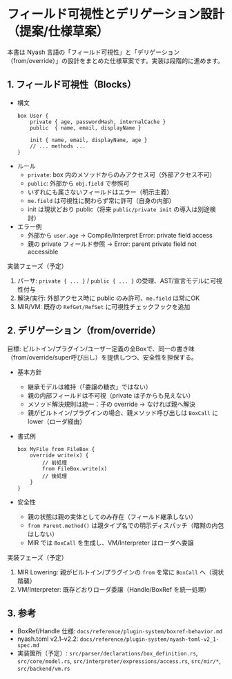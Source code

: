 # フィールド可視性とデリゲーション設計（提案/仕様草案）

本書は Nyash 言語の「フィールド可視性」と「デリゲーション（from/override）」の設計をまとめた仕様草案です。実装は段階的に進めます。

## 1. フィールド可視性（Blocks）
- 構文
  ```nyash
  box User {
      private { age, passwordHash, internalCache }
      public  { name, email, displayName }

      init { name, email, displayName, age }
      // ... methods ...
  }
  ```
- ルール
  - `private`: box 内のメソッドからのみアクセス可（外部アクセス不可）
  - `public`: 外部から `obj.field` で参照可
  - いずれにも属さないフィールドはエラー（明示主義）
  - `me.field` は可視性に関わらず常に許可（自身の内部）
  - init は現状どおり public（将来 `public/private init` の導入は別途検討）
- エラー例
  - 外部から `user.age` → Compile/Interpret Error: private field access
  - 親の private フィールド参照 → Error: parent private field not accessible

実装フェーズ（予定）
1. パーサ: `private { ... }` / `public { ... }` の受理、AST/宣言モデルに可視性付与
2. 解決/実行: 外部アクセス時に public のみ許可、`me.field` は常にOK
3. MIR/VM: 既存の `RefGet/RefSet` に可視性チェックフックを追加

## 2. デリゲーション（from/override）
目標: ビルトイン/プラグイン/ユーザー定義の全Boxで、同一の書き味（from/override/super呼び出し）を提供しつつ、安全性を担保する。

- 基本方針
  - 継承モデルは維持（「委譲の糖衣」ではない）
  - 親の内部フィールドは不可視（private は子からも見えない）
  - メソッド解決規則は統一：子の override → なければ親へ解決
  - 親がビルトイン/プラグインの場合、親メソッド呼び出しは `BoxCall` に lower（ローダ経由）

- 書式例
  ```nyash
  box MyFile from FileBox {
      override write(x) {
          // 前処理
          from FileBox.write(x)
          // 後処理
      }
  }
  ```

- 安全性
  - 親の状態は親の実体としてのみ存在（フィールド継承しない）
  - `from Parent.method()` は親タイプ名での明示ディスパッチ（暗黙の内包はしない）
  - MIR では `BoxCall` を生成し、VM/Interpreter はローダへ委譲

実装フェーズ（予定）
1. MIR Lowering: 親がビルトイン/プラグインの `from` を常に `BoxCall` へ（現状踏襲）
2. VM/Interpreter: 既存どおりローダ委譲（Handle/BoxRef を統一処理）

## 3. 参考
- BoxRef/Handle 仕様: `docs/reference/plugin-system/boxref-behavior.md`
- nyash.toml v2.1–v2.2: `docs/reference/plugin-system/nyash-toml-v2_1-spec.md`
- 実装箇所（予定）: `src/parser/declarations/box_definition.rs`, `src/core/model.rs`, `src/interpreter/expressions/access.rs`, `src/mir/*`, `src/backend/vm.rs`

